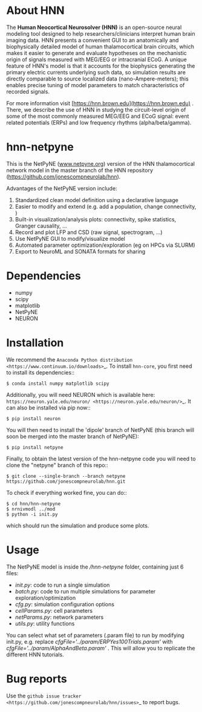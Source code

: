 # About HNN

The **Human Neocortical Neurosolver (HNN)** is an open-source neural modeling tool designed to help
researchers/clinicians interpret human brain imaging data. HNN presents a convenient GUI to an
anatomically and biophysically detailed model of human thalamocortical brain circuits, which
makes it easier to generate and evaluate hypotheses on the mechanistic origin of signals measured
with MEG/EEG or intracranial ECoG. A unique feature of HNN's model is that it accounts for the
biophysics generating the primary electric currents underlying such data, so simulation results
are directly comparable to source localized data (nano-Ampere-meters); this enables precise
tuning of model parameters to match characteristics of recorded signals.
 
For more information visit [https://hnn.brown.edu](https://hnn.brown.edu) . There, we describe the use of HNN in studying the
circuit-level origin of some of the most commonly measured MEG/EEG and ECoG signal: event related
potentials (ERPs) and low frequency rhythms (alpha/beta/gamma).


hnn-netpyne
========

This is the NetPyNE (www.netpyne.org) version of the HNN thalamocortical network model in the master branch of the HNN repository (https://github.com/jonescompneurolab/hnn).

Advantages of the NetPyNE version include:

1. Standardized clean model definition using a declarative language
2. Easier to modify and extend (e.g. add a population, change connectivity, )
3. Built-in visualization/analysis plots: connectivity, spike statistics, Granger causality, ...
4. Record and plot LFP and CSD (raw signal, spectrogram, ...)
5. Use NetPyNE GUI to modify/visualize model
6. Automated parameter optimization/exploration (eg on HPCs via SLURM)
7. Export to NeuroML and SONATA formats for sharing


Dependencies
============

* numpy
* scipy
* matplotlib
* NetPyNE
* NEURON

Installation
============

We recommend the `Anaconda Python distribution <https://www.continuum.io/downloads>`_. To install ``hnn-core``, you first need to install its dependencies::

	$ conda install numpy matplotlib scipy

Additionally, you will need NEURON which is available here: `https://neuron.yale.edu/neuron/ <https://neuron.yale.edu/neuron/>`_. It can also be installed via pip now::

	$ pip install neuron

You will then need to install the 'dipole' branch of NetPyNE (this branch will soon be merged into the master branch of NetPyNE):

    $ pip install netpyne

Finally, to obtain the latest version of the hnn-netpyne code you will need to clone the "netpyne" branch of this repo::

	$ git clone --single-branch --branch netpyne https://github.com/jonescompneurolab/hnn.git 

To check if everything worked fine, you can do::

    $ cd hnn/hnn-netpyne
    $ nrnivmodl ../mod
	$ python -i init.py

which should run the simulation and produce some plots.

Usage
============

The NetPyNE model is inside the */hnn-netpyne* folder, containing just 6 files:

- *init.py*: code to run a single simulation  
- *batch.py*: code to run multiple simulations for parameter exploration/optimization
- *cfg.py*: simulation configuration options
- *cellParams.py*: cell parameters 
- *netParams.py*: network parameters
- *utils.py*: utility functions 

You can select what set of parameters (.param file) to run by modifying init.py, e.g. replace *cfgFile='../param/ERPYes100Trials.param'* with *cfgFile='../param/AlphaAndBeta.param'* . This will allow you to replicate the different HNN tutorials. 


Bug reports
===========

Use the `github issue tracker <https://github.com/jonescompneurolab/hnn/issues>`_ to report bugs.


